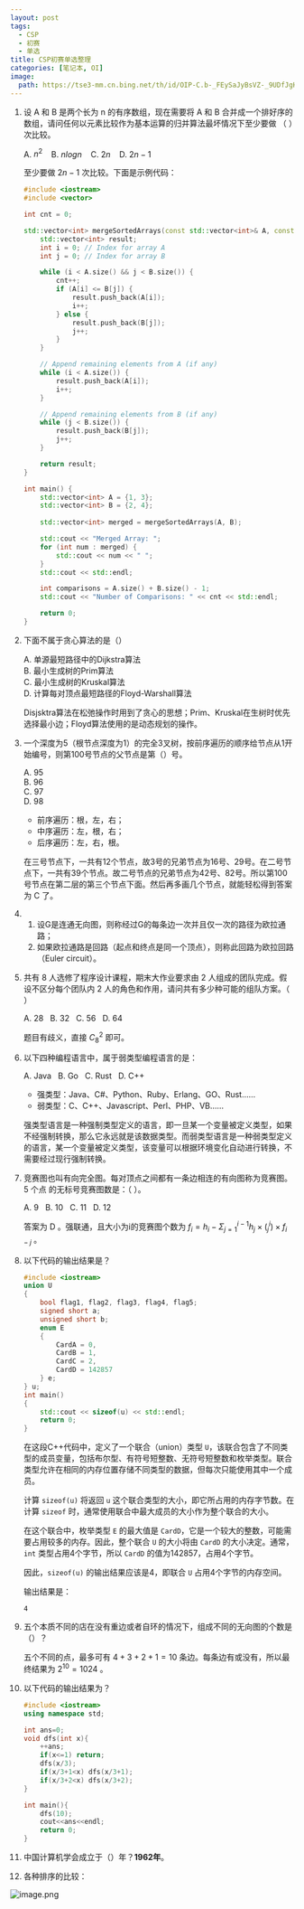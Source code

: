 ```yaml
---
layout: post
tags:
  - CSP
  - 初赛
  - 单选
title: CSP初赛单选整理
categories: [笔记本, OI]
image:
  path: https://tse3-mm.cn.bing.net/th/id/OIP-C.b-_FEySaJyBsVZ-_9UDfJgHaHZ
---
```


1. 设 A 和 B 是两个长为 n 的有序数组，现在需要将 A 和 B 合并成一个排好序的 数组，请问任何以元素比较作为基本运算的归并算法最坏情况下至少要做 （ ）次比较。
    
    A. $n^2$&nbsp;&nbsp;&nbsp;
    B. $n log n$&nbsp;&nbsp;&nbsp;
    C. $2n$&nbsp;&nbsp;&nbsp;
    D. $2n-1$

    至少要做 $2n-1$ 次比较。下面是示例代码：

    ```cpp
    #include <iostream>
    #include <vector>

    int cnt = 0;

    std::vector<int> mergeSortedArrays(const std::vector<int>& A, const std::vector<int>& B) {
        std::vector<int> result;
        int i = 0; // Index for array A
        int j = 0; // Index for array B

        while (i < A.size() && j < B.size()) {
            cnt++;
            if (A[i] <= B[j]) {
                result.push_back(A[i]);
                i++;
            } else {
                result.push_back(B[j]);
                j++;
            }
        }

        // Append remaining elements from A (if any)
        while (i < A.size()) {
            result.push_back(A[i]);
            i++;
        }

        // Append remaining elements from B (if any)
        while (j < B.size()) {
            result.push_back(B[j]);
            j++;
        }

        return result;
    }

    int main() {
        std::vector<int> A = {1, 3};
        std::vector<int> B = {2, 4};
        
        std::vector<int> merged = mergeSortedArrays(A, B);

        std::cout << "Merged Array: ";
        for (int num : merged) {
            std::cout << num << " ";
        }
        std::cout << std::endl;

        int comparisons = A.size() + B.size() - 1;
        std::cout << "Number of Comparisons: " << cnt << std::endl;

        return 0;
    }
    ```

2. 下面不属于贪心算法的是（）

    A. 单源最短路径中的Dijkstra算法<br/>
    B. 最小生成树的Prim算法<br/>
    C. 最小生成树的Kruskal算法<br/>
    D. 计算每对顶点最短路径的Floyd-Warshall算法

    Disjsktra算法在松弛操作时用到了贪心的思想；Prim、Kruskal在生树时优先选择最小边；Floyd算法使用的是动态规划的操作。

3. 一个深度为5（根节点深度为1）的完全3叉树，按前序遍历的顺序给节点从1开始编号，则第100号节点的父节点是第（）号。

    A. $95$<br/>
    B. $96$<br/>
    C. $97$<br/>
    D. $98$

    - 前序遍历：根，左，右；
    - 中序遍历：左，根，右；
    - 后序遍历：左，右，根。

    在三号节点下，一共有12个节点，故3号的兄弟节点为16号、29号。在二号节点下，一共有39个节点。故二号节点的兄弟节点为42号、82号。所以第100号节点在第二层的第三个节点下面。然后再多画几个节点，就能轻松得到答案为 C 了。

4. 1) 设G是连通无向图，则称经过G的每条边一次并且仅一次的路径为欧拉通路； 
    2) 如果欧拉通路是回路（起点和终点是同一个顶点），则称此回路为欧拉回路（Euler circuit）。

5. 共有 $8$ 人选修了程序设计课程，期末大作业要求由 $2$ 人组成的团队完成。假设不区分每个团队内 $2$ 人的角色和作用，请问共有多少种可能的组队方案。（ ）

    A. $28$&nbsp;&nbsp;&nbsp;B. $32$&nbsp;&nbsp;&nbsp;C. $56$&nbsp;&nbsp;&nbsp;D. $64$

    题目有歧义，直接 $C_8^2$ 即可。

6. 以下四种编程语言中，属于弱类型编程语言的是：

    A. Java&nbsp;&nbsp;&nbsp;B. Go&nbsp;&nbsp;&nbsp;C. Rust&nbsp;&nbsp;&nbsp;D. C++

    - 强类型：Java、C#、Python、Ruby、Erlang、GO、Rust……
    - 弱类型：C、C++、Javascript、Perl、PHP、VB……
    
    强类型语言是一种强制类型定义的语言，即一旦某一个变量被定义类型，如果不经强制转换，那么它永远就是该数据类型。而弱类型语言是一种弱类型定义的语言，某一个变量被定义类型，该变量可以根据环境变化自动进行转换，不需要经过现行强制转换。

7. 竞赛图也叫有向完全图。每对顶点之间都有一条边相连的有向图称为竞赛图。5 个点
的无标号竞赛图数是：（ ）。
    
    A. $9$&nbsp;&nbsp;&nbsp;B. $10$&nbsp;&nbsp;&nbsp;C. $11$&nbsp;&nbsp;&nbsp;D. $12$

    答案为 D 。强联通，且大小为i的竞赛图个数为 $f_i=h_i-\Sigma_{j=1}^{i-1}h_j \times (_j^i) \times f_{i-j}$ 。

8. 以下代码的输出结果是？
    ```cpp
    #include <iostream>
    union U
    {
        bool flag1, flag2, flag3, flag4, flag5;
        signed short a;
        unsigned short b;
        enum E
        {
            CardA = 0,
            CardB = 1,
            CardC = 2,
            CardD = 142857
        } e;
    } u;
    int main()
    {
        std::cout << sizeof(u) << std::endl;
        return 0;
    }
    ```

    在这段C++代码中，定义了一个联合（union）类型 `U`，该联合包含了不同类型的成员变量，包括布尔型、有符号短整数、无符号短整数和枚举类型。联合类型允许在相同的内存位置存储不同类型的数据，但每次只能使用其中一个成员。

    计算 `sizeof(u)` 将返回 `u` 这个联合类型的大小，即它所占用的内存字节数。在计算 `sizeof` 时，通常使用联合中最大成员的大小作为整个联合的大小。

    在这个联合中，枚举类型 `E` 的最大值是 `CardD`，它是一个较大的整数，可能需要占用较多的内存。因此，整个联合 `U` 的大小将由 `CardD` 的大小决定。通常，`int` 类型占用4个字节，所以 `CardD` 的值为142857，占用4个字节。

    因此，`sizeof(u)` 的输出结果应该是4，即联合 `U` 占用4个字节的内存空间。

    输出结果是：
    ```
    4
    ```

9. 五个本质不同的店在没有重边或者自环的情况下，组成不同的无向图的个数是（）？

    五个不同的点，最多可有 $4+3+2+1=10$ 条边。每条边有或没有，所以最终结果为 $2^{10}=1024$ 。

10. 以下代码的输出结果为？

    ```cpp
    #include <iostream>
    using namespace std;

    int ans=0;
    void dfs(int x){
        ++ans;
        if(x<=1) return;
        dfs(x/3);
        if(x/3+1<x) dfs(x/3+1);
        if(x/3+2<x) dfs(x/3+2);
    }

    int main(){
        dfs(10);
        cout<<ans<<endl;
        return 0;
    }
    ```

11. 中国计算机学会成立于（）年？**1962年**。

12. 各种排序的比较：

![image.png](https://s2.loli.net/2023/09/10/dgTm3pOKtjvXZcG.png)
